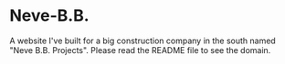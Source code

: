 # Neve-B.B.
A website I've built for a big construction company in the south named "Neve B.B. Projects". Please read the README file to see the domain.
